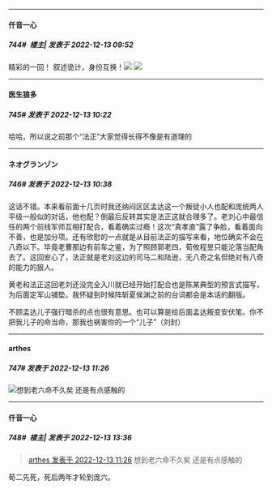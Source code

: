

*****

####  仟音一心  
##### 744#         楼主| 发表于 2022-12-13 09:52

精彩的一回！
叙述诡计，身份互换！<img src="https://p.sda1.dev/8/6d6b340bdb66db9dbad31d307be73fff/CMP_20221213095129368.jpg" referrerpolicy="no-referrer">
<img src="https://p.sda1.dev/8/f7c1d6a98affafa9659a54bedef6558d/CMP_20221213095129416.jpg" referrerpolicy="no-referrer">



*****

####  医生狼多  
##### 745#       发表于 2022-12-13 10:22

哈哈，所以说之前那个“法正”大家觉得长得不像是有道理的



*****

####  ネオグランゾン  
##### 746#       发表于 2022-12-13 10:38

这话不错。本来看前面十几页时我还纳闷区区孟达这一个叛徒小人也配和庞统两人平级一般似的对话，他也配？倒最后反转其实是法正这就合理多了。老刘心中最信任的两个前线军师互相打配合，看着确实过瘾！这次“真孝直”露了争脸，看着面向不善，也是加分项。还有欣慰的一点就是从目前法正的描写来看，地位确实不会在八奇以下。毕竟老曹那边有前车之鉴，为了照顾郭老四，荀攸程昱只能沦落当配角去了。这回安心了，法正就是老刘这边的司马二和陆逊，无八奇之名但绝对有八奇的能力的狠人。

黄老和法正这回老刘还没完全入川就已经开始打配合也是陈某典型的预言式描写，为后面定军山铺垫。我怀疑到时候阵斩夏侯渊之前的台词都会是本话的翻版。

不顾孟达儿子强行暗杀的点也很有意思。也可以算是给后面孟达叛变安伏笔。你不把我儿子的命当命，那我也祸害你的一个“儿子”（刘封）



*****

####  arthes  
##### 747#       发表于 2022-12-13 11:26

<img src="https://static.saraba1st.com/image/smiley/face2017/094.png" referrerpolicy="no-referrer">想到老六命不久矣 还是有点感触的



*****

####  仟音一心  
##### 748#         楼主| 发表于 2022-12-13 13:36

<blockquote><a href="httphttps://bbs.saraba1st.com/2b/forum.php?mod=redirect&amp;goto=findpost&amp;pid=58918013&amp;ptid=1843655" target="_blank">arthes 发表于 2022-12-13 11:26</a>
想到老六命不久矣 还是有点感触的</blockquote>
荀二先死，死后两年才轮到庞六。

